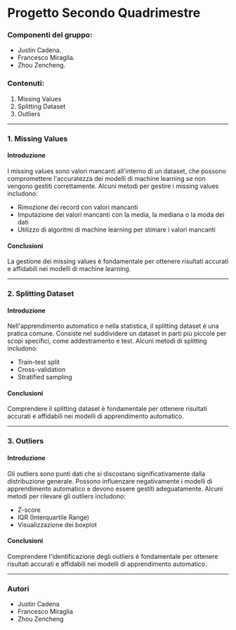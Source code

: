 # Progetto Secondo Quadrimestre

### Componenti del gruppo:
- Justin Cadena.
- Francesco Miraglia.
- Zhou Zencheng.

### Contenuti:
1. Missing Values
2. Splitting Dataset
3. Outliers

---

### 1. Missing Values
#### Introduzione
I missing values sono valori mancanti all'interno di un dataset, che possono compromettere l'accuratezza dei modelli di machine learning se non vengono gestiti correttamente. Alcuni metodi per gestire i missing values includono:

- Rimozione dei record con valori mancanti
- Imputazione dei valori mancanti con la media, la mediana o la moda dei dati
- Utilizzo di algoritmi di machine learning per stimare i valori mancanti

#### Conclusioni
La gestione dei missing values è fondamentale per ottenere risultati accurati e affidabili nei modelli di machine learning.

---

### 2. Splitting Dataset
#### Introduzione
Nell'apprendimento automatico e nella statistica, il splitting dataset è una pratica comune. Consiste nel suddividere un dataset in parti più piccole per scopi specifici, come addestramento e test. Alcuni metodi di splitting includono:

- Train-test split
- Cross-validation
- Stratified sampling

#### Conclusioni
Comprendere il splitting dataset è fondamentale per ottenere risultati accurati e affidabili nei modelli di apprendimento automatico.

---

### 3. Outliers
#### Introduzione
Gli outliers sono punti dati che si discostano significativamente dalla distribuzione generale. Possono influenzare negativamente i modelli di apprendimento automatico e devono essere gestiti adeguatamente. Alcuni metodi per rilevare gli outliers includono:

- Z-score
- IQR (Interquartile Range)
- Visualizzazione dei boxplot

#### Conclusioni
Comprendere l'identificazione degli outliers è fondamentale per ottenere risultati accurati e affidabili nei modelli di apprendimento automatico.

---

### Autori
- Justin Cadena
- Francesco Miraglia
- Zhou Zencheng
